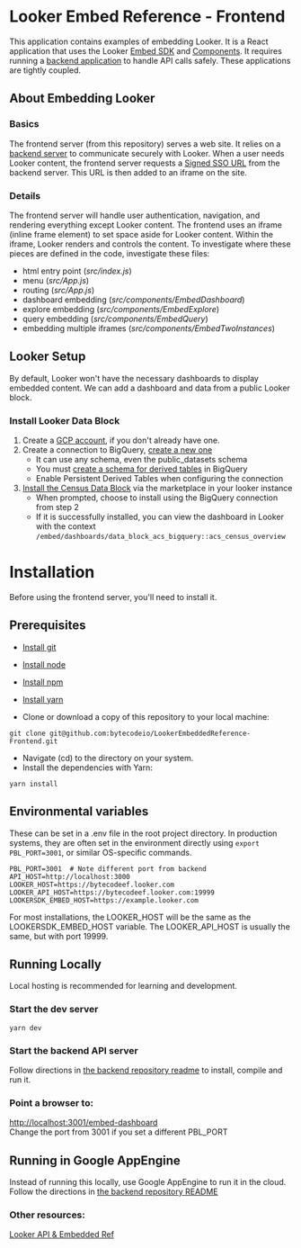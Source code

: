 # Looker Embed Reference - Frontend 

 This application contains examples of embedding Looker.  It is a React application that uses the Looker [Embed SDK](https://docs.looker.com/reference/embed-sdk/embed-sdk-intro) and [Components](https://docs.looker.com/data-modeling/extension-framework/components). It requires running a [backend application](https://github.com/bytecodeio/LookerEmbeddedReference-Backend) to handle API calls safely.  These applications are tightly coupled.

## About Embedding Looker

### Basics
The frontend server (from this repository) serves a web site.  It relies on a [backend server](https://github.com/bytecodeio/LookerEmbeddedReference-Backend) to communicate securely with Looker.  When a user needs Looker content, the frontend server requests a [Signed SSO URL](https://docs.looker.com/reference/embedding/sso-embed) from the backend server.  This URL is then added to an iframe on the site. 

### Details
The frontend server will handle user authentication, navigation, and rendering everything except Looker content.  The frontend uses an iframe (inline frame element) to set space aside for Looker content.  Within the iframe, Looker renders and controls the content.  To investigate where these pieces are defined in the code, investigate these files:

* html entry point (*src/index.js*)
* menu (*src/App.js*)
* routing (*src/App.js*)
* dashboard embedding (*src/components/EmbedDashboard*)
* explore embedding (*src/components/EmbedExplore*)
* query embedding (*src/components/EmbedQuery*)
* embedding multiple iframes (*src/components/EmbedTwoInstances*)

## Looker Setup

By default, Looker won't have the necessary dashboards to display embedded content.  We can add a dashboard and data from a public Looker block.

### Install Looker Data Block
1. Create a [GCP account](https://console.cloud.google.com/getting-started), if you don't already have one.
2. Create a connection to BigQuery, [create a new one](https://docs.looker.com/setup-and-management/database-config/google-bigquery) 
   - It can use any schema, even the public_datasets schema
   - You must [create a schema for derived tables](https://docs.looker.com/setup-and-management/database-config/google-bigquery#creating_a_temporary_dataset_for_persistent_derived_tables) in BigQuery
   - Enable Persistent Derived Tables when configuring the connection
3. [Install the Census Data Block](https://docs.looker.com/data-modeling/looker-blocks#data_blocks) via the marketplace in your looker instance
   - When prompted, choose to install using the BigQuery connection from step 2
   - If it is successfully installed, you can view the dashboard in Looker with the context `/embed/dashboards/data_block_acs_bigquery::acs_census_overview`

# Installation
Before using the frontend server, you'll need to install it.

## Prerequisites
* [Install git](https://git-scm.com/downloads)
* [Install node](https://nodejs.org/en/download/)
* [Install npm](https://docs.npmjs.com/cli/v7/configuring-npm/install)
* [Install yarn](https://classic.yarnpkg.com/lang/en/docs/install)

* Clone or download a copy of this repository to your local machine:
```
git clone git@github.com:bytecodeio/LookerEmbeddedReference-Frontend.git
```

* Navigate (cd) to the directory on your system.
* Install the dependencies with Yarn:
```
yarn install
```
  
## Environmental variables

These can be set in a .env file in the root project directory.  In production systems, they are often set in the environment directly using `export PBL_PORT=3001`, or similar OS-specific commands.

```
PBL_PORT=3001  # Note different port from backend 
API_HOST=http://localhost:3000
LOOKER_HOST=https://bytecodeef.looker.com
LOOKER_API_HOST=https://bytecodeef.looker.com:19999
LOOKERSDK_EMBED_HOST=https://example.looker.com   
```
For most installations, the LOOKER_HOST will be the same as the LOOKERSDK_EMBED_HOST variable. The LOOKER_API_HOST is usually the same, but with port 19999.

## Running Locally

Local hosting is recommended for learning and development.

### Start the dev server
```
yarn dev 
```

### Start the backend API server

Follow directions in [the backend repository readme](https://github.com/bytecodeio/LookerEmbeddedReference-Backend#installation) to install, compile and run it.

### Point a browser to:

[http://localhost:3001/embed-dashboard](http://localhost:3001/embed-dashboard)  
Change the port from 3001 if you set a different PBL_PORT

## Running in Google AppEngine

Instead of running this locally, use Google AppEngine to run it in the cloud.
Follow the directions in [the backend repository README](https://github.com/bytecodeio/LookerEmbeddedReference-Backend#google-appengine-installation)


### Other resources:

[Looker API & Embedded Ref ](https://docs.looker.com/reference/api-embedding-intro)
